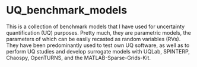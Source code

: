 # UQ_benchmark_models
This is a collection of benchmark models that I have used for uncertainty 
quantification (UQ) purposes. Pretty much, they are parametric models, the 
parameters of which can be easily recasted as random variables (RVs). They have 
been predominantly used to test own UQ software, as well as to perform UQ 
studies and develop surrogate models with UQLab, SPINTERP, Chaospy, OpenTURNS, 
and the MATLAB-Sparse-Grids-Kit.
